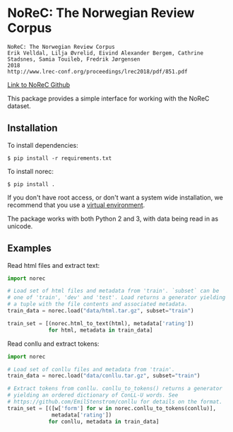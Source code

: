 # NoReC: The Norwegian Review Corpus

```
NoReC: The Norwegian Review Corpus
Erik Velldal, Lilja Øvrelid, Eivind Alexander Bergem, Cathrine Stadsnes, Samia Touileb, Fredrik Jørgensen
2018
http://www.lrec-conf.org/proceedings/lrec2018/pdf/851.pdf
```

[Link to NoReC Github](https://github.com/ltgoslo/norec)

This package provides a simple interface for working with the NoReC
dataset.

## Installation

To install dependencies:

```
$ pip install -r requirements.txt
```

To install norec:

```
$ pip install .
```

If you don't have root access, or don't want a system wide
installation, we recommend that you use
a [virtual environment](https://docs.python.org/3/tutorial/venv.html).

The package works with both Python 2 and 3, with data being read in as
unicode.

## Examples

Read html files and extract text:

```python
import norec

# Load set of html files and metadata from 'train'. `subset` can be
# one of 'train', 'dev' and 'test'. Load returns a generator yielding
# a tuple with the file contents and associated metadata.
train_data = norec.load("data/html.tar.gz", subset="train")

train_set = [(norec.html_to_text(html), metadata['rating'])
             for html, metadata in train_data]	

```


Read conllu and extract tokens:

```python
import norec

# Load set of conllu files and metadata from 'train'.
train_data = norec.load("data/conllu.tar.gz", subset="train")

# Extract tokens from conllu. conllu_to_tokens() returns a generator
# yielding an ordered dictionary of ConLL-U words. See
# https://github.com/EmilStenstrom/conllu for details on the format.
train_set = [([w['form'] for w in norec.conllu_to_tokens(conllu)],
              metadata['rating'])
             for conllu, metadata in train_data]
```